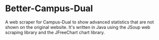 # Better-Campus-Dual
A web scraper for Campus-Dual to show advanced statistics that are not shown on the original website. It's written in Java using the JSoup web scraping library and the JFreeChart chart library.
